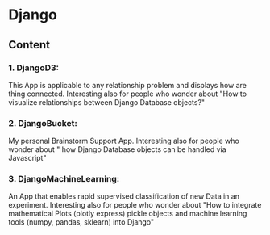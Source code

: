 # Django
## Content
### 1. DjangoD3: 
This App is applicable to any relationship problem and displays how are thing connected. 
Interesting also for people who wonder about "How to visualize relationships between Django Database objects?"
### 2. DjangoBucket: 
My personal Brainstorm Support App. 
Interesting also for people who wonder about " how Django Database objects can be handled via Javascript"
### 3. DjangoMachineLearning: 
An App that enables rapid supervised classification of new Data in an experiment. 
Interesting also for people who wonder about "How to integrate mathematical Plots (plotly express) pickle objects and machine learning tools (numpy, pandas, sklearn) into Django"
